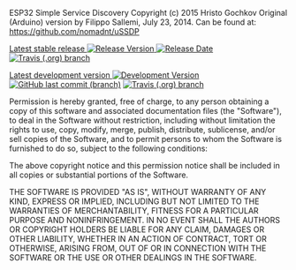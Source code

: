 ESP32 Simple Service Discovery Copyright (c) 2015 Hristo Gochkov
Original (Arduino) version by Filippo Sallemi, July 23, 2014. Can be
found at: https://github.com/nomadnt/uSSDP    

[Latest stable release ![Release Version](https://img.shields.io/github/release/kkusysb/ESP32SSDP.svg?style=plastic) ![Release Date](https://img.shields.io/github/release-date/luc-github/ESP32SSDP.svg?style=plastic)](https://github.com/luc-github/ESP32SSDP/releases/latest/) [![Travis (.org) branch](https://img.shields.io/travis/luc-github/ESP32SSDP/master?style=plastic)](https://travis-ci.org/luc-github/ESP32SSDP)

[Latest development version ![Development Version](https://img.shields.io/badge/devt-yellow?style=plastic) ![GitHub last commit (branch)](https://img.shields.io/github/last-commit/luc-github/ESP32SSDP/Dev?style=plastic)](https://github.com/luc-github/ESP32SSDP/tree/devt) [![Travis (.org) branch](https://img.shields.io/travis/luc-github/ESP32SSDP/Dev?style=plastic)](https://travis-ci.org/luc-github/ESP32SSDP)

Permission is hereby granted, free of charge, to any person obtaining a
copy of this software and associated documentation files (the
"Software"), to deal in the Software without restriction, including
without limitation the rights to use, copy, modify, merge, publish,
distribute, sublicense, and/or sell copies of the Software, and to
permit persons to whom the Software is furnished to do so, subject to
the following conditions:

The above copyright notice and this permission notice shall be included
in all copies or substantial portions of the Software.

THE SOFTWARE IS PROVIDED "AS IS", WITHOUT WARRANTY OF ANY KIND, EXPRESS
OR IMPLIED, INCLUDING BUT NOT LIMITED TO THE WARRANTIES OF
MERCHANTABILITY, FITNESS FOR A PARTICULAR PURPOSE AND NONINFRINGEMENT.
IN NO EVENT SHALL THE AUTHORS OR COPYRIGHT HOLDERS BE LIABLE FOR ANY
CLAIM, DAMAGES OR OTHER LIABILITY, WHETHER IN AN ACTION OF CONTRACT,
TORT OR OTHERWISE, ARISING FROM, OUT OF OR IN CONNECTION WITH THE
SOFTWARE OR THE USE OR OTHER DEALINGS IN THE SOFTWARE.

